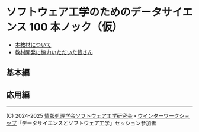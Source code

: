 # **ソフトウェア工学のためのデータサイエンス 100 本ノック（仮）**

* [本教材について](./about)
* [教材開発に協力いただいた皆さん](./collaborators)

## **基本編**

## **応用編**


* * *
(C) 2024-2025 [情報処理学会ソフトウェア工学研究会](https://www.sigse.jp/)・[ウインターワークショップ](https://wws.sigse.jp/)「データサイエンスとソフトウェア工学」セッション参加者

